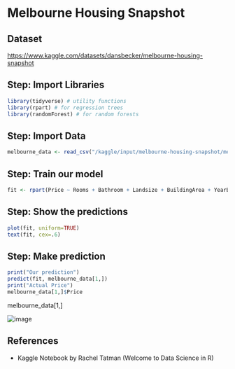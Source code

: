 # Melbourne Housing Snapshot

## Dataset
https://www.kaggle.com/datasets/dansbecker/melbourne-housing-snapshot

## Step: Import Libraries
```R
library(tidyverse) # utility functions
library(rpart) # for regression trees
library(randomForest) # for random forests
```

## Step: Import Data
```R
melbourne_data <- read_csv("/kaggle/input/melbourne-housing-snapshot/melb_data.csv", show_col_types = FALSE)
```

## Step: Train our model
```R
fit <- rpart(Price ~ Rooms + Bathroom + Landsize + BuildingArea + YearBuilt + Lattitude + Longtitude, data = melbourne_data)
```

## Step: Show the predictions
```R
plot(fit, uniform=TRUE)
text(fit, cex=.6)
```

## Step: Make prediction
```R
print("Our prediction")
predict(fit, melbourne_data[1,])
print("Actual Price")
melbourne_data[1,]$Price
```

melbourne_data[1,]

![image](https://github.com/hughiephan/DPL/assets/16631121/b8a7aadb-88cd-4fae-9ff4-5bba2d7bbab7)

## References
- Kaggle Notebook by Rachel Tatman (Welcome to Data Science in R)
